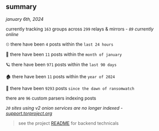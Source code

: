 
## summary
_january 6th, 2024_

currently tracking `163` groups across `299` relays & mirrors - _`89` currently online_

⏲ there have been `4` posts within the `last 24 hours`

🦈 there have been `11` posts within the `month of january`

🪐 there have been `971` posts within the `last 90 days`

🏚 there have been `11` posts within the `year of 2024`

🦕 there have been `9293` posts `since the dawn of ransomwatch`

there are `96` custom parsers indexing posts

_`20` sites using v2 onion services are no longer indexed - [support.torproject.org](https://support.torproject.org/onionservices/v2-deprecation/)_

> see the project [README](https://github.com/joshhighet/ransomwatch#ransomwatch--) for backend technicals
